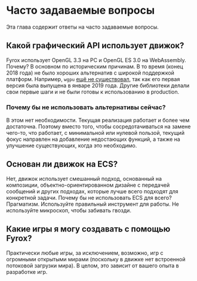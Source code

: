 # Часто задаваемые вопросы

Эта глава содержит ответы на часто задаваемые вопросы.

## Какой графический API использует движок?

Fyrox использует OpenGL 3.3 на PC и OpenGL ES 3.0 на WebAssembly. Почему? В основном по историческим причинам. В то время (конец 2018 года) не было хороших альтернатив с широкой поддержкой платформ. Например, `wgpu` [ещё не существовал](https://crates.io/crates/wgpu/0.1.0), так как его первая версия была выпущена в январе 2019 года. Другие библиотеки делали свои первые шаги и не были готовы к использованию в production.

### Почему бы не использовать альтернативы сейчас?

В этом нет необходимости. Текущая реализация работает и более чем достаточна. Поэтому вместо того, чтобы сосредотачиваться на замене чего-то, что работает, с минимальной или нулевой пользой, текущий фокус направлен на добавление недостающих функций, а также на улучшение существующих, когда это необходимо.

## Основан ли движок на ECS?

Нет, движок использует смешанный подход, основанный на композиции, объектно-ориентированном дизайне с передачей сообщений и других подходах, которые лучше всего подходят для конкретной задачи. Почему бы не использовать ECS для всего? Прагматизм. Используйте правильный инструмент для работы. Не используйте микроскоп, чтобы забивать гвозди.

## Какие игры я могу создавать с помощью Fyrox?

Практически любые игры, за исключением, возможно, игр с огромными открытыми мирами (поскольку в движке нет встроенной потоковой загрузки мира). В целом, это зависит от вашего опыта в разработке игр.